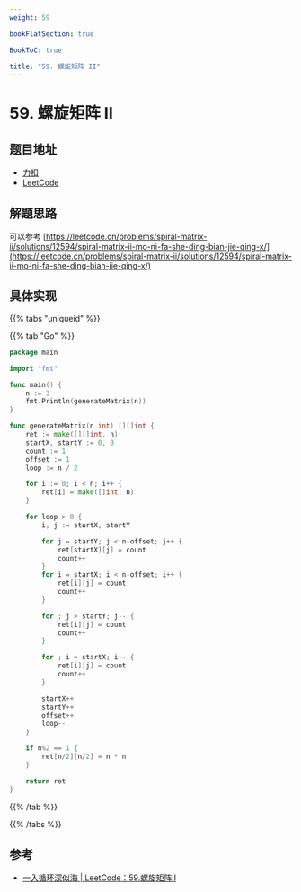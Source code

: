 ```yaml
---
weight: 59

bookFlatSection: true

BookToC: true

title: "59. 螺旋矩阵 II"
---
```


# 59. 螺旋矩阵 II

## 题目地址

+ [力扣](https://leetcode.cn/problems/spiral-matrix-ii/)
+ [LeetCode](https://leetcode.com/problems/spiral-matrix-ii/)

## 解题思路

可以参考 [https://leetcode.cn/problems/spiral-matrix-ii/solutions/12594/spiral-matrix-ii-mo-ni-fa-she-ding-bian-jie-qing-x/](https://leetcode.cn/problems/spiral-matrix-ii/solutions/12594/spiral-matrix-ii-mo-ni-fa-she-ding-bian-jie-qing-x/)

## 具体实现

{{% tabs "uniqueid" %}}

{{% tab "Go" %}}

```go
package main

import "fmt"

func main() {
	n := 3
	fmt.Println(generateMatrix(n))
}

func generateMatrix(n int) [][]int {
	ret := make([][]int, n)
	startX, startY := 0, 0
	count := 1
	offset := 1
	loop := n / 2

	for i := 0; i < n; i++ {
		ret[i] = make([]int, n)
	}

	for loop > 0 {
		i, j := startX, startY

		for j = startY; j < n-offset; j++ {
			ret[startX][j] = count
			count++
		}
		for i = startX; i < n-offset; i++ {
			ret[i][j] = count
			count++
		}

		for ; j > startY; j-- {
			ret[i][j] = count
			count++
		}

		for ; i > startX; i-- {
			ret[i][j] = count
			count++
		}

		startX++
		startY++
		offset++
		loop--
	}

	if n%2 == 1 {
		ret[n/2][n/2] = n * n
	}

	return ret
}

```

{{% /tab  %}}

{{% /tabs  %}}

## 参考

+ [一入循环深似海 | LeetCode：59.螺旋矩阵II](https://www.bilibili.com/video/BV1SL4y1N7mV/?spm_id_from=333.788)


